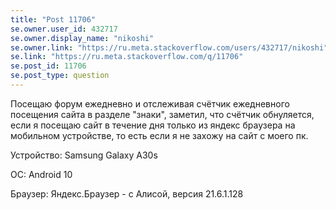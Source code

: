 ```yaml
---
title: "Post 11706"
se.owner.user_id: 432717
se.owner.display_name: "nikoshi"
se.owner.link: "https://ru.meta.stackoverflow.com/users/432717/nikoshi"
se.link: "https://ru.meta.stackoverflow.com/q/11706"
se.post_id: 11706
se.post_type: question
---
```

<p>Посещаю форум ежедневно и отслеживая счётчик ежедневного посещения сайта в разделе &quot;знаки&quot;, заметил, что счётчик обнуляется, если я посещаю сайт в течение дня только из яндекс браузера на мобильном устройстве, то есть если я не захожу на сайт с моего пк.</p>
<p>Устройство: Samsung Galaxy A30s</p>
<p>ОС: Android 10</p>
<p>Браузер: Яндекс.Браузер - с Алисой, версия 21.6.1.128</p>
